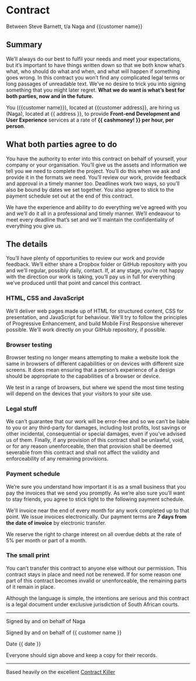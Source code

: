 # Contract

Between Steve Barnett, t/a Naga
and {{customer name}}

## Summary

We’ll always do our best to fulfil your needs and meet your expectations, but it’s important to have things written down so that we both know what’s what, who should do what and when, and what will happen if something goes wrong. In this contract you won’t find any complicated legal terms or long passages of unreadable text. We’ve no desire to trick you into signing something that you might later regret. **What we do want is what’s best for both parties, now and in the future.**

You ({{customer name}}), located at {{customer address}}, are hiring us (Naga), located at {{ address }}, to provide **Front-end Development and User Experience** services at a rate of **{{ cashmoney! }} per hour, per person**.

## What both parties agree to do

You have the authority to enter into this contract on behalf of yourself, your company or your organisation. You’ll give us the assets and information we tell you we need to complete the project. You’ll do this when we ask and provide it in the formats we need. You’ll review our work, provide feedback and approval in a timely manner too. Deadlines work two ways, so you’ll also be bound by dates we set together. You also agree to stick to the payment schedule set out at the end of this contract.

We have the experience and ability to do everything we’ve agreed with you and we’ll do it all in a professional and timely manner. We’ll endeavour to meet every deadline that’s set and we'll maintain the confidentiality of everything you give us.

## The details

You’ll have plenty of opportunities to review our work and provide feedback. We’ll either share a Dropbox folder or GitHub repository with you and we’ll regular, possibly daily, contact. If, at any stage, you’re not happy with the direction our work is taking, you’ll pay us in full for everything we’ve produced until that point and cancel this contract.

### HTML, CSS and JavaScript

We'll deliver web pages made up of HTML for structured content, CSS for presentation, and JavaScript for behaviour. We'll try to follow the principles of Progressive Enhancement, and build Mobile First Responsive wherever possible. We'll work directly on your GitHub repository, if possible.

### Browser testing

Browser testing no longer means attempting to make a website look the same in browsers of different capabilities or on devices with different size screens. It does mean ensuring that a person’s experience of a design should be appropriate to the capabilities of a browser or device.

We test in a range of browsers, but where we spend the most time testing will depend on the devices that your visitors to your site use.

### Legal stuff

We can’t guarantee that our work will be error-free and so we can’t be liable to you or any third-party for damages, including lost profits, lost savings or other incidental, consequential or special damages, even if you’ve advised us of them. Finally, if any provision of this contract shall be unlawful, void, or for any reason unenforceable, then that provision shall be deemed severable from this contract and shall not affect the validity and enforceability of any remaining provisions.

### Payment schedule

We’re sure you understand how important it is as a small business that you pay the invoices that we send you promptly. As we’re also sure you’ll want to stay friends, you agree to stick tight to the following payment schedule.

We'll invoice near the end of every month for any work completed up to that point. We issue invoices electronically. Our payment terms are **7 days from the date of invoice** by electronic transfer.

We reserve the right to charge interest on all overdue debts at the rate of 5% per month or part of a month.

### The small print

You can’t transfer this contract to anyone else without our permission. This contract stays in place and need not be renewed. If for some reason one part of this contract becomes invalid or unenforceable, the remaining parts of it remain in place.

Although the language is simple, the intentions are serious and this contract is a legal document under exclusive jurisdiction of South African courts.

---

Signed by and on behalf of Naga


Signed by and on behalf of {{ customer name }}


Date {{ date }}

Everyone should sign above and keep a copy for their records.

---

Based heavily on the excellent [Contract Killer](https://gist.github.com/malarkey/4031110)

